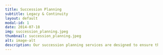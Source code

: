 ```yaml
---
title: Succession Planning
subtitle: Legacy & Continuity
layout: default
modal-id: 1
date: 2014-07-18
img: succession_planning.jpeg
thumbnail: succession_planning.jpeg
alt: image-alt
description: Our succession planning services are designed to ensure that your personal and business affairs are perfectly aligned for the future. We focus on the legal, financial, and personal aspects of passing leadership to the next generation, ensuring that your vision and values are preserved across time.
---
```

